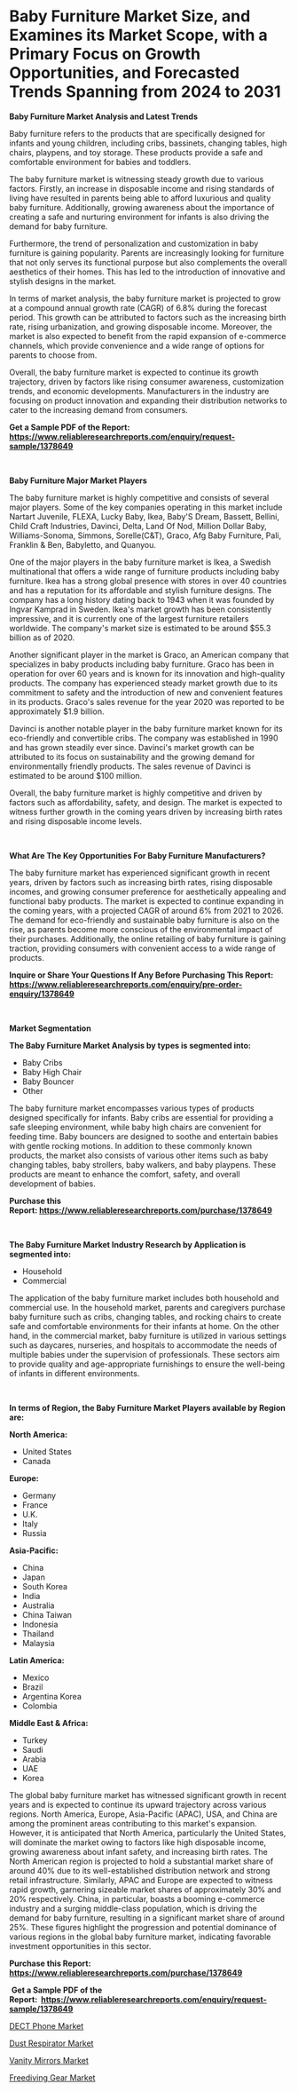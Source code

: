 <p><h1>Baby Furniture Market Size, and Examines its Market Scope, with a Primary Focus on Growth Opportunities, and Forecasted Trends Spanning from 2024 to 2031</h1></p><p><strong>Baby Furniture Market Analysis and Latest Trends</strong></p>
<p><p>Baby furniture refers to the products that are specifically designed for infants and young children, including cribs, bassinets, changing tables, high chairs, playpens, and toy storage. These products provide a safe and comfortable environment for babies and toddlers.</p><p>The baby furniture market is witnessing steady growth due to various factors. Firstly, an increase in disposable income and rising standards of living have resulted in parents being able to afford luxurious and quality baby furniture. Additionally, growing awareness about the importance of creating a safe and nurturing environment for infants is also driving the demand for baby furniture.</p><p>Furthermore, the trend of personalization and customization in baby furniture is gaining popularity. Parents are increasingly looking for furniture that not only serves its functional purpose but also complements the overall aesthetics of their homes. This has led to the introduction of innovative and stylish designs in the market.</p><p>In terms of market analysis, the baby furniture market is projected to grow at a compound annual growth rate (CAGR) of 6.8% during the forecast period. This growth can be attributed to factors such as the increasing birth rate, rising urbanization, and growing disposable income. Moreover, the market is also expected to benefit from the rapid expansion of e-commerce channels, which provide convenience and a wide range of options for parents to choose from.</p><p>Overall, the baby furniture market is expected to continue its growth trajectory, driven by factors like rising consumer awareness, customization trends, and economic developments. Manufacturers in the industry are focusing on product innovation and expanding their distribution networks to cater to the increasing demand from consumers.</p></p>
<p><strong>Get a Sample PDF of the Report:&nbsp; <a href="https://www.reliableresearchreports.com/enquiry/request-sample/1378649">https://www.reliableresearchreports.com/enquiry/request-sample/1378649</a></strong></p>
<p>&nbsp;</p>
<p><strong>Baby Furniture Major Market Players</strong></p>
<p><p>The baby furniture market is highly competitive and consists of several major players. Some of the key companies operating in this market include Nartart Juvenile, FLEXA, Lucky Baby, Ikea, Baby'S Dream, Bassett, Bellini, Child Craft Industries, Davinci, Delta, Land Of Nod, Million Dollar Baby, Williams-Sonoma, Simmons, Sorelle(C&T), Graco, Afg Baby Furniture, Pali, Franklin & Ben, Babyletto, and Quanyou.</p><p>One of the major players in the baby furniture market is Ikea, a Swedish multinational that offers a wide range of furniture products including baby furniture. Ikea has a strong global presence with stores in over 40 countries and has a reputation for its affordable and stylish furniture designs. The company has a long history dating back to 1943 when it was founded by Ingvar Kamprad in Sweden. Ikea's market growth has been consistently impressive, and it is currently one of the largest furniture retailers worldwide. The company's market size is estimated to be around $55.3 billion as of 2020.</p><p>Another significant player in the market is Graco, an American company that specializes in baby products including baby furniture. Graco has been in operation for over 60 years and is known for its innovation and high-quality products. The company has experienced steady market growth due to its commitment to safety and the introduction of new and convenient features in its products. Graco's sales revenue for the year 2020 was reported to be approximately $1.9 billion.</p><p>Davinci is another notable player in the baby furniture market known for its eco-friendly and convertible cribs. The company was established in 1990 and has grown steadily ever since. Davinci's market growth can be attributed to its focus on sustainability and the growing demand for environmentally friendly products. The sales revenue of Davinci is estimated to be around $100 million.</p><p>Overall, the baby furniture market is highly competitive and driven by factors such as affordability, safety, and design. The market is expected to witness further growth in the coming years driven by increasing birth rates and rising disposable income levels.</p></p>
<p>&nbsp;</p>
<p><strong>What Are The Key Opportunities For Baby Furniture Manufacturers?</strong></p>
<p><p>The baby furniture market has experienced significant growth in recent years, driven by factors such as increasing birth rates, rising disposable incomes, and growing consumer preference for aesthetically appealing and functional baby products. The market is expected to continue expanding in the coming years, with a projected CAGR of around 6% from 2021 to 2026. The demand for eco-friendly and sustainable baby furniture is also on the rise, as parents become more conscious of the environmental impact of their purchases. Additionally, the online retailing of baby furniture is gaining traction, providing consumers with convenient access to a wide range of products.</p></p>
<p><strong>Inquire or Share Your Questions If Any Before Purchasing This Report: <a href="https://www.reliableresearchreports.com/enquiry/pre-order-enquiry/1378649">https://www.reliableresearchreports.com/enquiry/pre-order-enquiry/1378649</a></strong></p>
<p>&nbsp;</p>
<p><strong>Market Segmentation</strong></p>
<p><strong>The Baby Furniture Market Analysis by types is segmented into:</strong></p>
<p><ul><li>Baby Cribs</li><li>Baby High Chair</li><li>Baby Bouncer</li><li>Other</li></ul></p>
<p><p>The baby furniture market encompasses various types of products designed specifically for infants. Baby cribs are essential for providing a safe sleeping environment, while baby high chairs are convenient for feeding time. Baby bouncers are designed to soothe and entertain babies with gentle rocking motions. In addition to these commonly known products, the market also consists of various other items such as baby changing tables, baby strollers, baby walkers, and baby playpens. These products are meant to enhance the comfort, safety, and overall development of babies.</p></p>
<p><strong>Purchase this Report:&nbsp;<a href="https://www.reliableresearchreports.com/purchase/1378649">https://www.reliableresearchreports.com/purchase/1378649</a></strong></p>
<p>&nbsp;</p>
<p><strong>The Baby Furniture Market Industry Research by Application is segmented into:</strong></p>
<p><ul><li>Household</li><li>Commercial</li></ul></p>
<p><p>The application of the baby furniture market includes both household and commercial use. In the household market, parents and caregivers purchase baby furniture such as cribs, changing tables, and rocking chairs to create safe and comfortable environments for their infants at home. On the other hand, in the commercial market, baby furniture is utilized in various settings such as daycares, nurseries, and hospitals to accommodate the needs of multiple babies under the supervision of professionals. These sectors aim to provide quality and age-appropriate furnishings to ensure the well-being of infants in different environments.</p></p>
<p>&nbsp;</p>
<p><strong>In terms of Region, the Baby Furniture Market Players available by Region are:</strong></p>
<p>
    <p> <strong> North America: </strong>
        <ul>
            <li>United States</li>
            <li>Canada</li>
        </ul>
        </p> 
    <p> <strong> Europe: </strong>
        <ul>
            <li>Germany</li>
            <li>France</li>
            <li>U.K.</li>
            <li>Italy</li>
            <li>Russia</li>
        </ul>
        </p> 
    <p> <strong> Asia-Pacific: </strong>
        <ul>
            <li>China</li>
            <li>Japan</li>
            <li>South Korea</li>
            <li>India</li>
            <li>Australia</li>
            <li>China Taiwan</li>
            <li>Indonesia</li>
            <li>Thailand</li>
            <li>Malaysia</li>
        </ul>
        </p> 
    <p> <strong> Latin America: </strong>
        <ul>
            <li>Mexico</li>
            <li>Brazil</li>
            <li>Argentina Korea</li>
            <li>Colombia</li>
        </ul>
        </p> 
    <p> <strong> Middle East & Africa: </strong>
        <ul>
            <li>Turkey</li>
            <li>Saudi</li>
            <li>Arabia</li>
            <li>UAE</li>
            <li>Korea</li>
        </ul>
    </p>
    </p>
<p><p>The global baby furniture market has witnessed significant growth in recent years and is expected to continue its upward trajectory across various regions. North America, Europe, Asia-Pacific (APAC), USA, and China are among the prominent areas contributing to this market's expansion. However, it is anticipated that North America, particularly the United States, will dominate the market owing to factors like high disposable income, growing awareness about infant safety, and increasing birth rates. The North American region is projected to hold a substantial market share of around 40% due to its well-established distribution network and strong retail infrastructure. Similarly, APAC and Europe are expected to witness rapid growth, garnering sizeable market shares of approximately 30% and 20% respectively. China, in particular, boasts a booming e-commerce industry and a surging middle-class population, which is driving the demand for baby furniture, resulting in a significant market share of around 25%. These figures highlight the progression and potential dominance of various regions in the global baby furniture market, indicating favorable investment opportunities in this sector.</p></p>
<p><strong>Purchase this Report: <a href="https://www.reliableresearchreports.com/purchase/1378649">https://www.reliableresearchreports.com/purchase/1378649</a></strong></p>
<p>&nbsp;<strong>Get a Sample PDF of the Report:&nbsp;&nbsp;<a href="https://www.reliableresearchreports.com/enquiry/request-sample/1378649">https://www.reliableresearchreports.com/enquiry/request-sample/1378649</a></strong></p>
<p><strong></strong></p>
<p><p><a href="https://github.com/gaydyna/Market-Research-Report-List-1/blob/main/dect-phone-market.md">DECT Phone Market</a></p><p><a href="https://github.com/amonskiyk/Market-Research-Report-List-1/blob/main/dust-respirator-market.md">Dust Respirator Market</a></p><p><a href="https://github.com/tamvrosiya/Market-Research-Report-List-1/blob/main/vanity-mirrors-market.md">Vanity Mirrors Market</a></p><p><a href="https://github.com/JameTravis/Market-Research-Report-List-2/blob/main/freediving-gear-market.md">Freediving Gear Market</a></p></p>